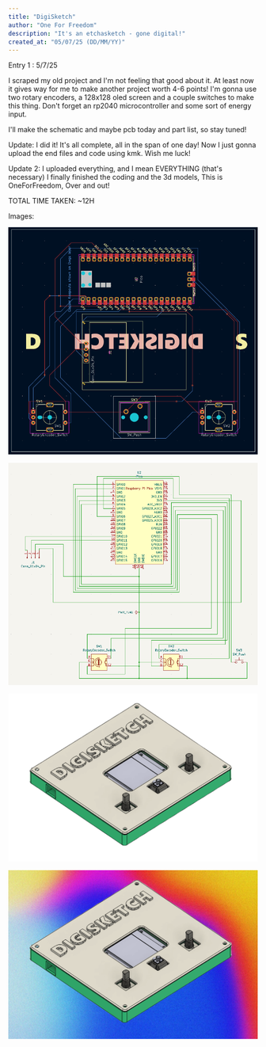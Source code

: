 ```yaml
---
title: "DigiSketch"
author: "One For Freedom"
description: "It's an etchasketch - gone digital!"
created_at: "05/07/25 (DD/MM/YY)"
---
```


Entry 1 : 5/7/25

I scraped my old project and I'm not feeling that good about it. At least now it gives way for me to make another project worth 4-6 points! I'm gonna use two rotary encoders, a 128x128 oled screen and a couple switches to make this thing. Don't forget an rp2040 microcontroller
and some sort of energy input.

I'll make the schematic and maybe pcb today and part list, so stay tuned!

Update: I did it! It's all complete, all in the span of one day! Now I just gonna upload the end files and code using kmk. Wish me luck!

Update 2: I uploaded everything, and I mean EVERYTHING (that's necessary) I finally finished the coding and the 3d models, This is OneForFreedom, Over and out!

TOTAL TIME TAKEN: ~12H

Images:
  
![DigiSketch PCB](DigiSketch%20PCB.png)


![DigiSketch Schematic](DigiSketch%20Schematic.png)


![3D Render](Digisketch%203D.png)


![Background](DigiSketch%20BG.png)
